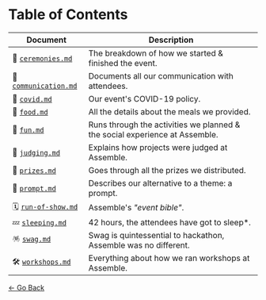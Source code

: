 # Table of Contents

| Document | Description |
| --- | --- |
| 👋 [`ceremonies.md`](ceremonies.md) | The breakdown of how we started & finished the event. | 
| 💌 [`communication.md`](communication.md) | Documents all our communication with attendees. | 
| 🦠 [`covid.md`](covid.md) | Our event's COVID-19 policy. | 
| 🌮 [`food.md`](food.md) | All the details about the meals we provided. | 
| 🥳 [`fun.md`](fun.md) | Runs through the activities we planned & the social experience at Assemble. | 
| 👏 [`judging.md`](judging.md) | Explains how projects were judged at Assemble. | 
| 🎁 [`prizes.md`](prizes.md) | Goes through all the prizes we distributed. | 
| 🥠 [`prompt.md`](prompt.md) | Describes our alternative to a theme: a prompt. | 
| 🗓️ [`run-of-show.md`](run-of-show.md) | Assemble's _"event bible"_. | 
| 💤 [`sleeping.md`](sleeping.md) | 42 hours, the attendees have got to sleep*. | 
| 🪅 [`swag.md`](swag.md) | Swag is quintessential to hackathon, Assemble was no different. | 
| 🛠️ [`workshops.md`](workshops.md) | Everything about how we ran workshops at Assemble. | 

[← Go Back](/README.md)